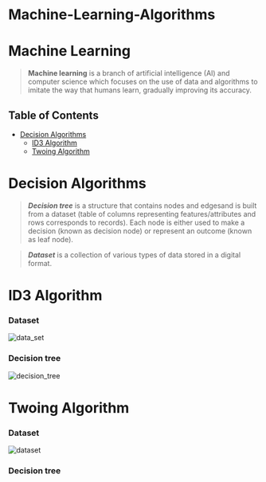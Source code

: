# Machine-Learning-Algorithms

# Machine Learning

> **Machine learning** is a branch of artificial intelligence (AI) and computer science which focuses on the use of data and algorithms to imitate the way that humans learn, gradually improving its accuracy.

## Table of Contents

- [Decision Algorithms](#decision-algorithms)
  - [ID3 Algorithm](#id3-algorithm)
  - [Twoing Algorithm](#twoing-algorithm)

# Decision Algorithms

> ***Decision tree*** is a structure that contains nodes and edgesand is built from a dataset (table of columns representing features/attributes and rows corresponds to records). Each node is either used to make a decision (known as decision node) or represent an outcome (known as leaf node).

> ***Dataset*** is a collection of various types of data stored in a digital format.

# ID3 Algorithm

### Dataset
![data_set](https://user-images.githubusercontent.com/102357822/224136660-6bc7be0c-3a03-4e9c-8aa6-ba109f7d9e44.png)

### Decision tree
![decision_tree](https://user-images.githubusercontent.com/102357822/224142978-a618688a-f821-46c7-8d85-d8fc1f532264.png)



# Twoing Algorithm

### Dataset
![dataset](https://user-images.githubusercontent.com/102357822/225343128-8ed84a93-73db-4622-996b-2b59395d7311.png)

### Decision tree
